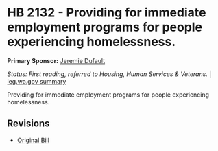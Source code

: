 # HB 2132 - Providing for immediate employment programs for people experiencing homelessness.
**Primary Sponsor:** [Jeremie Dufault](/person/leg/dufault_je.md)

*Status: First reading, referred to Housing, Human Services & Veterans.* | [leg.wa.gov summary](https://app.leg.wa.gov/billsummary?BillNumber=2132&Year=2021)

Providing for immediate employment programs for people experiencing homelessness.

## Revisions
* [Original Bill](1/)